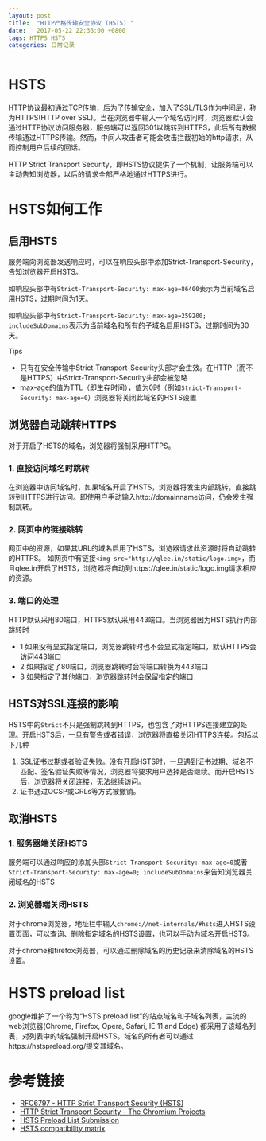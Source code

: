 ```yaml
---
layout: post
title:  "HTTP严格传输安全协议 (HSTS) "
date:   2017-05-22 22:36:00 +0800
tags: HTTPS HSTS
categories: 日常记录
---
```


# HSTS

HTTP协议最初通过TCP传输，后为了传输安全，加入了SSL/TLS作为中间层，称为HTTPS(HTTP over SSL)。当在浏览器中输入一个域名访问时，浏览器默认会通过HTTP协议访问服务器，服务端可以返回301以跳转到HTTPS，此后所有数据传输通过HTTPS传输。然而，中间人攻击者可能会攻击拦截初始的http请求，从而控制用户后续的回话。

HTTP Strict Transport Security，即HSTS协议提供了一个机制，让服务端可以主动告知浏览器，以后的请求全部严格地通过HTTPS进行。

# HSTS如何工作

## 启用HSTS

服务端向浏览器发送响应时，可以在响应头部中添加Strict-Transport-Security，告知浏览器开启HSTS。

如响应头部中有`Strict-Transport-Security: max-age=86400`表示为当前域名启用HSTS，过期时间为1天。

如响应头部中有`Strict-Transport-Security: max-age=259200; includeSubDomains`表示为当前域名和所有的子域名启用HSTS，过期时间为30天。

Tips

* 只有在安全传输中Strict-Transport-Security头部才会生效。在HTTP（而不是HTTPS）中Strict-Transport-Security头部会被忽略
* max-age的值为TTL（即生存时间），值为0时（例如`Strict-Transport-Security: max-age=0`）浏览器将关闭此域名的HSTS设置

## 浏览器自动跳转HTTPS

对于开启了HSTS的域名，浏览器将强制采用HTTPS。

### 1. 直接访问域名时跳转

在浏览器中访问域名时，如果域名开启了HSTS，浏览器将发生内部跳转，直接跳转到HTTPS进行访问。即使用户手动输入http://domainname访问，仍会发生强制跳转。

### 2. 网页中的链接跳转

网页中的资源，如果其URL的域名启用了HSTS，浏览器请求此资源时将自动跳转的HTTPS。 如网页中有链接`<img src="http://qlee.in/static/logo.img>`，而且qlee.in开启了HSTS，浏览器将自动到https://qlee.in/static/logo.img请求相应的资源。

### 3. 端口的处理

HTTP默认采用80端口，HTTPS默认采用443端口。当浏览器因为HSTS执行内部跳转时

* 1 如果没有显式指定端口，浏览器跳转时也不会显式指定端口，默认HTTPS会访问443端口
* 2 如果指定了80端口，浏览器跳转时会将端口转换为443端口
* 3 如果指定了其他端口，浏览器跳转时会保留指定的端口

## HSTS对SSL连接的影响

HSTS中的`Strict`不只是强制跳转到HTTPS，也包含了对HTTPS连接建立的处理。开启HSTS后，一旦有警告或者错误，浏览器将直接关闭HTTPS连接。包括以下几种

1. SSL证书过期或者验证失败。没有开启HSTS时，一旦遇到证书过期、域名不匹配、签名验证失败等情况，浏览器将要求用户选择是否继续。而开启HSTS后，浏览器将关闭连接，无法继续访问。
2. 证书通过OCSP或CRLs等方式被撤销。


## 取消HSTS

### 1. 服务器端关闭HSTS

服务端可以通过响应的添加头部`Strict-Transport-Security: max-age=0`或者`Strict-Transport-Security: max-age=0; includeSubDomains`来告知浏览器关闭域名的HSTS

### 2. 浏览器端关闭HSTS

对于chrome浏览器，地址栏中输入`chrome://net-internals/#hsts`进入HSTS设置页面，可以查询、删除指定域名的HSTS设置，也可以手动为域名开启HSTS。

对于chrome和firefox浏览器，可以通过删除域名的历史记录来清除域名的HSTS设置。

# HSTS preload list

google维护了一个称为“HSTS preload list”的站点域名和子域名列表，主流的web浏览器(Chrome, Firefox, Opera, Safari, IE 11 and Edge) 都采用了该域名列表，对列表中的域名强制开启HSTS。域名的所有者可以通过https://hstspreload.org/提交其域名。

# 参考链接

* [RFC6797 - HTTP Strict Transport Security (HSTS)](https://tools.ietf.org/html/rfc6797)
* [HTTP Strict Transport Security - The Chromium Projects](https://www.chromium.org/hsts/)
* [HSTS Preload List Submission](https://hstspreload.org/)
* [HSTS compatibility matrix](https://caniuse.com/#feat=stricttransportsecurity)